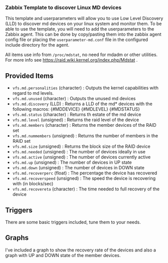 ### Zabbix Template to discover Linux MD devices

This template and userparameters will allow you to use Low Level Discovery (LLD) to discover md devices on your linux system and monitor them.
To be able to use the template, you will need to add the userparameters to the Zabbix agent. This can be done by copy/pasting them into the zabbix agent config file or placing the `userparameter-md.conf` file in the configured include directory for the agent.

All items use info from `/proc/mdstat`, no need for mdadm or other utilities. For more info see https://raid.wiki.kernel.org/index.php/Mdstat .


## Provided Items

- `vfs.md.personalities` (character) : Outputs the kernel capabilities with regard to md levels. 
- `vfs.md.unused` (character) : Outputs the unused md devices
- `vfs.md.discovery` (LLD) : Returns a LLD of the md* devices with the following macros: {#MDDEVICE} {#MDLEVEL} {#MDSTATUS}
- `vfs.md.status` (character) : Returns th estate of the md device
- `vfs.md.level` (unsigned) : Returns the raid level of the device
- `vfs.md.members` (character) : Returns the member devices of the RAID set
- `vfs.md.nummembers` (unsigned) : Returns the number of members in the RAID set
- `vfs.md.size` (unsigned) : Returns the block size of the RAID device
- `vfs.md.needed` (unsigned) : The number of devices ideally in use
- `vfs.md.active` (unsigned) : The number of devices currently active
- `vfs.md.up` (unsigned) : The number of devices in UP state
- `vfs.md.down` (unsigned) : The number of devices in DOWN state
- `vfs.md.recoverperc` (float) : The percentage the device has recovered
- `vfs.md.recoverspeed` (unsigned) : The speed the device is recovering with (in blocks/sec)
- `vfs.md.recovereta` (character) : The time needed to full recovery of the device

## Triggers

There are some basic triggers included, tune them to your needs.

## Graphs

I've included a graph to show the recovery rate of the devices and also a graph with UP and DOWN state of the member devices.

 
